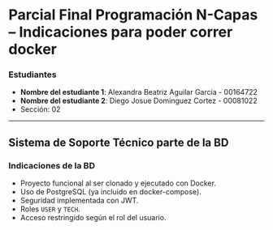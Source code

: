 # Parcial Final Programación N-Capas – Indicaciones para poder correr docker

### Estudiantes
- **Nombre del estudiante 1**: Alexandra Beatriz Aguilar Garcia - 00164722
- **Nombre del estudiante 2**: Diego Josue Dominguez Cortez - 00081022
- Sección: 02
---

## Sistema de Soporte Técnico parte de la BD


### Indicaciones de la BD

- Proyecto funcional al ser clonado y ejecutado con Docker.
- Uso de PostgreSQL (ya incluido en docker-compose).
- Seguridad implementada con JWT.
- Roles `USER` y `TECH`.
- Acceso restringido según el rol del usuario.
